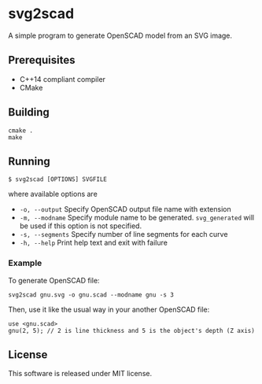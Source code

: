 # svg2scad
A simple program to generate OpenSCAD model from an SVG image.

## Prerequisites
- C++14 compliant compiler
- CMake

## Building
```shell
cmake .
make
```

## Running
```
$ svg2scad [OPTIONS] SVGFILE
```

where available options are
- `-o, --output` Specify OpenSCAD output file name with extension
- `-m, --modname` Specify module name to be generated. `svg_generated` will be used if this option is not specified.
- `-s, --segments` Specify number of line segments for each curve
- `-h, --help` Print help text and exit with failure

### Example
To generate OpenSCAD file:
```
svg2scad gnu.svg -o gnu.scad --modname gnu -s 3
```
Then, use it like the usual way in your another OpenSCAD file:
```scad
use <gnu.scad>
gnu(2, 5); // 2 is line thickness and 5 is the object's depth (Z axis)
```

## License
This software is released under MIT license.
